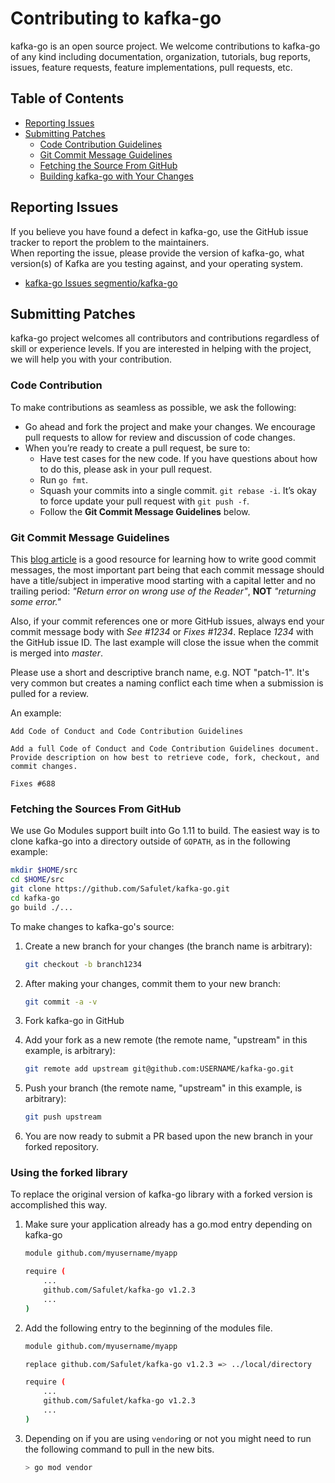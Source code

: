 # Contributing to kafka-go

kafka-go is an open source project.  We welcome contributions to kafka-go of any kind including documentation,
organization, tutorials, bug reports, issues, feature requests, feature implementations, pull requests, etc.

## Table of Contents

* [Reporting Issues](#reporting-issues)
* [Submitting Patches](#submitting-patches)
  * [Code Contribution Guidelines](#code-contribution-guidelines)
  * [Git Commit Message Guidelines](#git-commit-message-guidelines)
  * [Fetching the Source From GitHub](#fetching-the-sources-from-github)
  * [Building kafka-go with Your Changes](#building-kakfa-go-with-your-changes)

## Reporting Issues

If you believe you have found a defect in kafka-go, use the GitHub issue tracker to report
the problem to the maintainers.  
When reporting the issue, please provide the version of kafka-go, what version(s) of Kafka 
are you testing against, and your operating system.

 - [kafka-go Issues segmentio/kafka-go](https://github.com/Safulet/kafka-go/issues)

## Submitting Patches

kafka-go project welcomes all contributors and contributions regardless of skill or experience levels.  If you are
interested in helping with the project, we will help you with your contribution.

### Code Contribution

To make contributions as seamless as possible, we ask the following:

* Go ahead and fork the project and make your changes.  We encourage pull requests to allow for review and discussion of code changes.
* When you’re ready to create a pull request, be sure to:
    * Have test cases for the new code. If you have questions about how to do this, please ask in your pull request.
    * Run `go fmt`.
    * Squash your commits into a single commit. `git rebase -i`. It’s okay to force update your pull request with `git push -f`.
    * Follow the **Git Commit Message Guidelines** below.

### Git Commit Message Guidelines

This [blog article](http://chris.beams.io/posts/git-commit/) is a good resource for learning how to write good commit messages,
the most important part being that each commit message should have a title/subject in imperative mood starting with a capital letter and no trailing period:
*"Return error on wrong use of the Reader"*, **NOT** *"returning some error."*

Also, if your commit references one or more GitHub issues, always end your commit message body with *See #1234* or *Fixes #1234*.
Replace *1234* with the GitHub issue ID. The last example will close the issue when the commit is merged into *master*.

Please use a short and descriptive branch name, e.g. NOT "patch-1". It's very common but creates a naming conflict each
time when a submission is pulled for a review.

An example:

```text
Add Code of Conduct and Code Contribution Guidelines

Add a full Code of Conduct and Code Contribution Guidelines document. 
Provide description on how best to retrieve code, fork, checkout, and commit changes.

Fixes #688
```

### Fetching the Sources From GitHub

We use Go Modules support built into Go 1.11 to build.  The easiest way is to clone kafka-go into a directory outside of
`GOPATH`, as in the following example:

```bash
mkdir $HOME/src
cd $HOME/src
git clone https://github.com/Safulet/kafka-go.git
cd kafka-go
go build ./...
```

To make changes to kafka-go's source:

1. Create a new branch for your changes (the branch name is arbitrary):

    ```bash
    git checkout -b branch1234
    ```

1. After making your changes, commit them to your new branch:

    ```bash
    git commit -a -v
    ```

1. Fork kafka-go in GitHub

1. Add your fork as a new remote (the remote name, "upstream" in this example, is arbitrary):

    ```bash
    git remote add upstream git@github.com:USERNAME/kafka-go.git
    ```

1. Push your branch (the remote name, "upstream" in this example, is arbitrary):

   ```bash
   git push upstream  
   ```

1. You are now ready to submit a PR based upon the new branch in your forked repository.

### Using the forked library

To replace the original version of kafka-go library with a forked version is accomplished this way.

1. Make sure your application already has a go.mod entry depending on kafka-go

    ```bash
    module github.com/myusername/myapp

    require (
        ...
        github.com/Safulet/kafka-go v1.2.3
        ...
    )
    ```

1. Add the following entry to the beginning of the modules file.

    ```bash
    module github.com/myusername/myapp

    replace github.com/Safulet/kafka-go v1.2.3 => ../local/directory

    require (
        ...
        github.com/Safulet/kafka-go v1.2.3
        ...
    )
    ```
1. Depending on if you are using `vendor`ing or not you might need to run the following command to pull in the new bits.

    ```bash
    > go mod vendor
    ```
